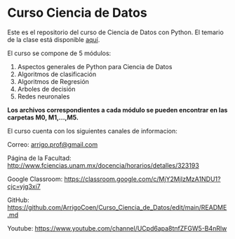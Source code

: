 # Curso Ciencia de Datos
 Este es el repositorio del curso de Ciencia de Datos con Python. El temario de la clase está disponible [aquí](https://github.com/ArrigoCoen/Curso_Ciencia_de_Datos/blob/main/Temario%20Ciencia%20de%20Datos%20Python.pdf). 

El curso se compone de 5 módulos:
 1. Aspectos generales de Python para Ciencia de Datos
 2. Algoritmos de clasificación
 3. Algoritmos de Regresión
 4. Arboles de decisión
 5. Redes neuronales

**Los archivos correspondientes a cada módulo se pueden encontrar en las carpetas M0, M1,...,M5.**

 El curso cuenta con los siguientes canales de informacion:
 
 Correo:
 arrigo.prof@gmail.com
 
 Página de la Facultad:
 http://www.fciencias.unam.mx/docencia/horarios/detalles/323193

 Google Classroom:
 https://classroom.google.com/c/MjY2MjIzMzA1NDU1?cjc=yjg3xi7
 
 GitHub:
 https://github.com/ArrigoCoen/Curso_Ciencia_de_Datos/edit/main/README.md
 
 Youtube: 
 https://www.youtube.com/channel/UCpd6apa8tnfZFGW5-B4nRlw
 
 
